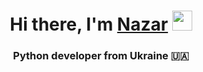 <h1 align="center">Hi there, I'm <a href="https://github.com/nazar220160" target="_blank">Nazar</a> 
<img src="https://github.com/blackcater/blackcater/raw/main/images/Hi.gif" height="32"/></h1>
<h3 align="center">Python developer from Ukraine 🇺🇦</h3>
